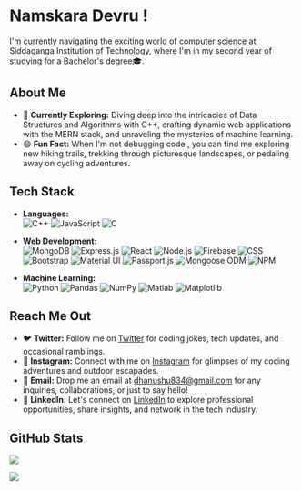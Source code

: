 # Namskara Devru ! 
I'm currently navigating the exciting world of computer science at Siddaganga Institution of Technology, where I'm in my second year of studying for a Bachelor's degree🎓.
## About Me
- 🚀 **Currently Exploring:** Diving deep into the intricacies of Data Structures and Algorithms with C++, crafting dynamic web applications with the MERN stack, and unraveling the mysteries of machine learning.
- 😄 **Fun Fact:** When I'm not debugging code , you can find me exploring new hiking trails, trekking through picturesque landscapes, or pedaling away on cycling adventures.

## Tech Stack
- **Languages:**  
  ![C++](https://img.shields.io/badge/-C++-00599C?style=for-the-badge&logo=c%2B%2B&logoColor=white)
  ![JavaScript](https://img.shields.io/badge/-JavaScript-F7DF1E?style=for-the-badge&logo=javascript&logoColor=black)
  ![C](https://img.shields.io/badge/-C-A8B9CC?style=for-the-badge&logo=c&logoColor=white)
  
- **Web Development:**  
  ![MongoDB](https://img.shields.io/badge/-MongoDB-4DB33D?style=for-the-badge&logo=mongodb&logoColor=white)
  ![Express.js](https://img.shields.io/badge/-Express.js-000000?style=for-the-badge&logo=express&logoColor=white)
  ![React](https://img.shields.io/badge/-React-61DAFB?style=for-the-badge&logo=react&logoColor=white)
  ![Node.js](https://img.shields.io/badge/-Node.js-339933?style=for-the-badge&logo=node.js&logoColor=white)
  ![Firebase](https://img.shields.io/badge/-Firebase-FFCA28?style=for-the-badge&logo=firebase&logoColor=white)
  ![CSS](https://img.shields.io/badge/-CSS-1572B6?style=for-the-badge&logo=css3&logoColor=white)
  ![Bootstrap](https://img.shields.io/badge/-Bootstrap-563D7C?style=for-the-badge&logo=bootstrap&logoColor=white)
  ![Material UI](https://img.shields.io/badge/-Material%20UI-0081CB?style=for-the-badge&logo=material-ui&logoColor=white)
  ![Passport.js](https://img.shields.io/badge/-Passport.js-34E27A?style=for-the-badge)
  ![Mongoose ODM](https://img.shields.io/badge/-Mongoose%20ODM-47A248?style=for-the-badge&logo=mongoose&logoColor=white)
  ![NPM](https://img.shields.io/badge/-NPM-CB3837?style=for-the-badge&logo=npm&logoColor=white)
  
- **Machine Learning:**  
  ![Python](https://img.shields.io/badge/-Python-3776AB?style=for-the-badge&logo=python&logoColor=white)
  ![Pandas](https://img.shields.io/badge/-Pandas-150458?style=for-the-badge&logo=pandas&logoColor=white)
  ![NumPy](https://img.shields.io/badge/-NumPy-013243?style=for-the-badge&logo=numpy&logoColor=white)
  ![Matlab](https://img.shields.io/badge/-Matlab-0076A8?style=for-the-badge&logo=mathworks&logoColor=white)
  ![Matplotlib](https://img.shields.io/badge/-Matplotlib-FF6F00?style=for-the-badge&logo=python&logoColor=white)

## Reach Me Out
- 🐦 **Twitter:** Follow me on [Twitter](https://twitter.com/DHANUSH19598901) for coding jokes, tech updates, and occasional ramblings.
- 📸 **Instagram:** Connect with me on [Instagram](https://www.instagram.com/dhanush3017f) for glimpses of my coding adventures and outdoor escapades.
- 📧 **Email:** Drop me an email at [dhanushu834@gmail.com](mailto:dhanushu834@gmail.com) for any inquiries, collaborations, or just to say hello!
- 🔗 **LinkedIn:** Let's connect on [LinkedIn](https://linkedin.com/in/dhanush-u-003028259/) to explore professional opportunities, share insights, and network in the tech industry.


## GitHub Stats
[![](https://visitcount.itsvg.in/api?id=Dhanush834&icon=0&color=0)](https://visitcount.itsvg.in)

<a href="https://github.com/Dhanush834">
  <img align="center" src="https://github-readme-stats.vercel.app/api?username=Dhanush834&show_icons=true&line_height=27&count_private=true&title_color=ffffff&text_color=c9cacc&icon_color=2bbc8a&bg_color=1d1f21"/>
</a>
<!---
Dhanush834/Dhanush834 is a ✨ special ✨ repository because its `README.md` (this file) appears on your GitHub profile.
You can click the Preview link to take a look at your changes.
--->
